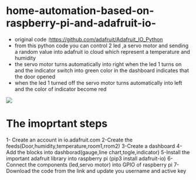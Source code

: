 # home-automation-based-on-raspberry-pi-and-adafruit-io-
- original code :https://github.com/adafruit/Adafruit_IO_Python
- from this python code you can control 2 led ,a servo motor and sending a random value into adafruit io cloud which represent a temperature and humidity
- the servo motor turns automatically into right when the led 1 turns on and the indicator switch into green color in the dashboard indicates that the door opened
- when the led 1 turned off the servo motor turns automatically into left and the color of indicator become red

![](IMG_20200822_135441_2.jpg)

# The imoprtant steps
1- Create an account in io.adafruit.com
2-Create the feeds(Door,humidity,temperature,room1,rrom2)
3-Create a dashboard
4-Add the blocks into dashborad(gauge,line chart,togle,indicator)
5-Install the important adafruit library into raspberry pi (pip3 install adafruit-io)
6-Connect the components (led,servo motor) into GPIO of raspberry pi
7-Download the code from the link and update you username and active key

